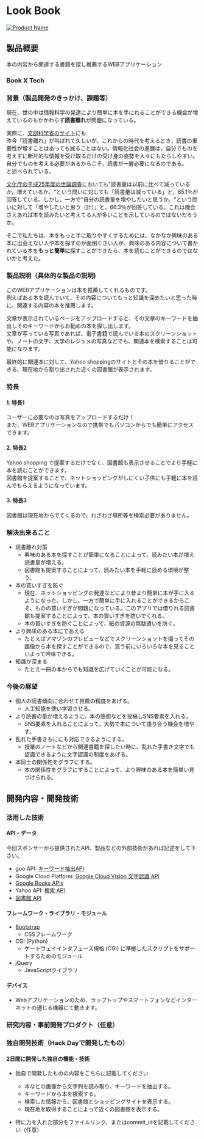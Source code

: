 # Look Book

[![Product Name](https://raw.github.com/GabLeRoux/WebMole/master/ressources/WebMole_Youtube_Video.png)](https://www.youtube.com/channel/UC4PtjOfZTbVp9DwtJv82Lzg)

## 製品概要
本の内容から関連する書籍を探し推薦するWEBアプリケーション
### Book X Tech

### 背景（製品開発のきっかけ、課題等）
現在、世の中は情報科学の発達により簡単に本を手にれることができる機会が増えているのもかかわらず**読書離れ**が問題になっている。  

実際に、[文部科学省のサイト](http://www.mext.go.jp/b_menu/shingi/bunka/toushin/04020301/008.htm)にも  
昨今「読書離れ」が叫ばれて久しいが，これからの時代を考えるとき，読書の重要性が増すことはあっても減ることはない。情報化社会の進展は，自分でものを考えずに断片的な情報を受け取るだけの受け身の姿勢を人々にもたらしやすい。自分でものを考える必要があるからこそ，読書が一層必要になるのである。  
と述べられている。

[文化庁の平成25年度の世論調査](http://www.bunka.go.jp/tokei_hakusho_shuppan/tokeichosa/kokugo_yoronchosa/pdf/h25_chosa_kekka.pdf)においても"読書量は以前に比べて減っているか，増えているか。"という問いに対しても「読書量は減っている」と，65.1％が回答している。しかし、一方で"自分の読書量を増やしたいと思うか。"という問いに対して「増やしたいと思う（計）」と，66.3％が回答している。これは機会さえあれば本を読みたいと考えてる人が多いことを示しているのではないだろうか。  

そこで私たちは、本をもっと手に取りやすくするためには、なかなか興味のある本に出会えない人や本を探すのが面倒くさい人が、興味のある内容について書かれている本を**もっと簡単に**探すことができたら、本を読むことができるのではないかと考えた。

### 製品説明（具体的な製品の説明)
このWEBアプリケーションは本を推薦してくれるものです。  
例えばある本を読んでいて、その内容についてもっと知識を深めたいと思った時に、関連する内容の本を推薦します。

文章が表示されているページをアップロードすると、その文章のキーワードを抽出しそのキーワードからお勧めの本を探し出します。  
文章が写っている写真であれば、電子書籍で読んでいる本のスクリーンショットや、ノートの文字、大学のレジュメの写真などでも、関連本を検索することは可能になります。

最終的に関連本に対して、Yahoo shoppingのサイトとその本を借りることができる、現在地から割り出された近くの図書館が表示されます。


### 特長
#### 1. 特長1
ユーザーに必要なのは写真をアップロードするだけ！  
また、WEBアプリケーションなので携帯でもパソコンからでも簡単にアクセスできます。

#### 2. 特長2
Yahoo shopping で提案するだけでなく、図書館も表示させることでより手軽に本を読むことができます。  
図書館を提案することで、ネットショッピングがしにくい子供にも手軽に本を読んでもらえるようになっています。

#### 3. 特長3
図書館は現在地からでてくるので、わざわざ場所等を検索必要がありません。

### 解決出来ること
* 読書離れ対策
  * 興味のある本を探すことが簡単になることによって、読みたい本が増え読書量が増える。
  * 図書館も提案することによって、読みたい本を手軽に読める環境が整う。
* 本の買いすぎを防ぐ
  * 現在、ネットショッピングの発達などにより昔より簡単に本が手に入るようになった。しかし、一方で簡単に手に入れることができるからこそ、ものの買いすぎが問題になっている。このアプリでは借りれる図書館も提案することによって、本の買いすぎを防いでくれる。
  * 本の買いすぎを防ぐことによって、紙の資源の無駄遣いを防ぐ。
* より興味のある本にであえる
  * たとえばアマゾンのプレビューなどでスクリーンショットを撮ってその画像から本を探すことができるので、買う前にいろいろな本を見ることいよって吟味できる。
* 知識が深まる
  * たとえ一冊の本からでも知識を広げていくことが可能になる。

### 今後の展望
* 個人の読書傾向に合わせて推薦の精度をあげる。
  * 人工知能を使い学習させる。
* より読書の量が増えるように、本の感想などを投稿しSNS要素を入れる。
  * SNS要素を入れることによって、大勢で本について語り合う機会を増やす。
* 乱れた手書きもににも対応できるようにする。
  * 授業のノートなどから関連書籍を探したい時に、乱れた手書き文字でも認識できるように文字認識の制度をあげる。
* 本同士の関係性をグラフにする。
  * 本の関係性をグラフにすることによって、より興味のある本を簡単い見つけられる。


## 開発内容・開発技術
### 活用した技術
#### API・データ
今回スポンサーから提供されたAPI、製品などの外部技術があれば記述をして下さい。  

* goo API: [キーワード抽出API](https://labs.goo.ne.jp/api/jp/keyword-extraction/)
* Google Cloud Platform: [Google Cloud Vision 文字認識 API](https://cloud.google.com/vision/?hl=ja)
* [Google Books APIs](https://developers.google.com/books/)
* Yahoo API:  [検索 API](https://developer.yahoo.co.jp/webapi/shopping/shopping/v1/itemsearch.html)
* [図書館 API](https://calil.jp/doc/api.html)

#### フレームワーク・ライブラリ・モジュール
* [Bootstrap](http://getbootstrap.com/)
  * CSSフレームワーク
* CGI (Python)
  * ゲートウェイインタフェース規格 (CGI) に準拠したスクリプトをサポートするためのモジュール
* jQuery
  * JavaScriptライブラリ

#### デバイス
* Webアプリケーションのため、ラップトップやスマートフォンなどインターネットの通じる機器にて動きます。

### 研究内容・事前開発プロダクト（任意）

### 独自開発技術（Hack Dayで開発したもの）
#### 2日間に開発した独自の機能・技術
* 独自で開発したものの内容をこちらに記載してください
  * 本などの画像から文字列を読み取り、キーワードを抽出する。
  * キーワードから本を検索する。
  * 検索した情報から、図書館とショッピングサイトを表示する。
  * 現在地を取得することによって近くの図書館を表示する。

* 特に力を入れた部分をファイルリンク、またはcommit_idを記載してください（任意）
